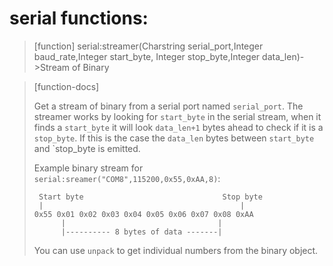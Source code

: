 # serial functions:

> [function]
> serial:streamer(Charstring serial_port,Integer baud_rate,Integer start_byte,
               Integer stop_byte,Integer data_len)->Stream of Binary

> [function-docs]
> 
> Get a stream of binary from a serial port named `serial_port`.
> The streamer works by looking for `start_byte` in the serial stream, when it
> finds a `start_byte` it will look `data_len+1` bytes ahead to check if it is
> a `stop_byte`. If this is the case the `data_len` bytes between `start_byte`
> and `stop_byte is emitted.
> 
> Example binary stream for `serial:sreamer("COM8",115200,0x55,0xAA,8)`:
> ```
>  Start byte                               Stop byte
>  |                                            |
> 0x55 0x01 0x02 0x03 0x04 0x05 0x06 0x07 0x08 0xAA
>       |                                  |
>       |---------- 8 bytes of data -------| 
> ```
> You can use `unpack` to get individual numbers from the binary object.
> 


